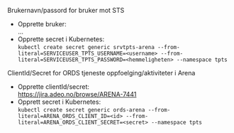 Brukernavn/passord for bruker mot STS

* Opprette bruker:  
  ...
* Opprette secret i Kubernetes:   
  `kubectl create secret generic srvtpts-arena --from-literal=SERVICEUSER_TPTS_USERNAME=<username>
  --from-literal=SERVICEUSER_TPTS_PASSWORD=<hemmeligheten> --namespace tpts`

ClientId/Secret for ORDS tjeneste oppfoelging/aktiviteter i Arena

* Opprette clientId/secret:  
  https://jira.adeo.no/browse/ARENA-7441
* Opprett secret i Kubernetes:    
  `kubectl create secret generic ords-arena --from-literal=ARENA_ORDS_CLIENT_ID=<id> --from-literal=ARENA_ORDS_CLIENT_SECRET=<secret> --namespace tpts`
